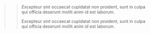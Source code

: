 > >*Excepteur* sint occaecat cupidatat non proident, sunt in culpa qui officia deserunt mollit anim id est laborum.
> >
> > Excepteur *sint* occaecat cupidatat non proident,
> > sunt in culpa qui officia deserunt mollit anim id est laborum.

